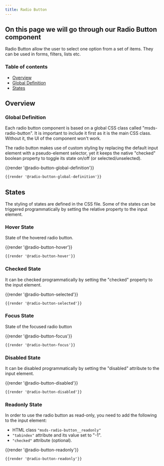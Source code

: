 ```yaml
---
title: Radio Button 
---
```

## On this page we will go through our Radio Button component 

Radio Button allow the user to select one option from a set of items.
They can be used in forms, filters, lists etc.

### Table of contents
<div class="row">
    <div class="col-4">
        <ul class="document__unordered-list">
             <li class="document__unordered-list-item">
                 <a class="msds-link" href="#overview">Overview</a>
             </li>
             <li class="document__unordered-list-item">
                 <a class="msds-link" href="#global-definition">Global Definition</a>
             </li>
             <li class="document__unordered-list-item">
                 <a class="msds-link" href="#states">States</a>
             </li>
         </ul>    
    </div>    
</div>

## Overview
### Global Definition
Each radio button component is based on a global CSS class called "msds-radio-button". It is important to include it first as it is the main CSS class. Without it, the UI of the component won't work.

The radio button makes use of custom styling by replacing the default input element with a pseudo-element selector, yet it keeps the native "checked" boolean property to toggle its state on/off (or selected/unselected).

<div class="element-preview">
  <div class="element-preview__inner">{{render '@radio-button-global-definition'}}</div>
</div>

```html
{{render '@radio-button-global-definition'}}
```


## States
The styling of states are defined in the CSS file. Some of the states can be triggered programmatically by setting the relative property to the input element. 

### Hover State

State of the hovered radio button.
<div class="element-preview">
  <div class="element-preview__inner">{{render '@radio-button-hover'}}</div>
</div>

```html
{{render '@radio-button-hover'}}
```

### Checked State

It can be checked programmatically by setting the "checked" property to the input element.
<div class="element-preview">
  <div class="element-preview__inner">{{render '@radio-button-selected'}}</div>
</div>

```html
{{render '@radio-button-selected'}}
```

### Focus State

State of the focused radio button
<div class="element-preview">
  <div class="element-preview__inner">{{render '@radio-button-focus'}}</div>
</div>

```html
{{render '@radio-button-focus'}}
```

### Disabled State

It can be disabled programmatically by setting the "disabled" attribute to the input element.
<div class="element-preview">
  <div class="element-preview__inner">{{render '@radio-button-disabled'}}</div>
</div>

```html
{{render '@radio-button-disabled'}}
```

### Readonly State

In order to use the radio button as read-only, you need to add the following to the input element:
- HTML class <code>"msds-radio-button__readonly"</code>
- <code>"tabindex"</code> attribute and its value set to "-1".
- <code>"checked"</code> attribute (optional).

<div class="element-preview">
  <div class="element-preview__inner">{{render '@radio-button-readonly'}}</div>
</div>

```html
{{render '@radio-button-readonly'}}
```